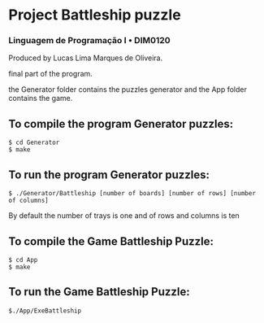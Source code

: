 # Project Battleship puzzle

### Linguagem de Programação I • DIM0120

Produced by Lucas Lima Marques de Oliveira.

final part of the program.

the Generator folder contains the puzzles generator and the App folder contains the game.

To compile the program Generator puzzles:
------------------------------------------------
	$ cd Generator
	$ make

To run the program Generator puzzles:
---------------------------------------------
	$ ./Generator/Battleship [number of boards] [number of rows] [number of columns]

By default the number of trays is one and of rows and columns is ten

To compile the Game Battleship Puzzle:
------------------------------------------------
	$ cd App
	$ make

To run the Game Battleship Puzzle:
---------------------------------------------
	$./App/ExeBattleship
